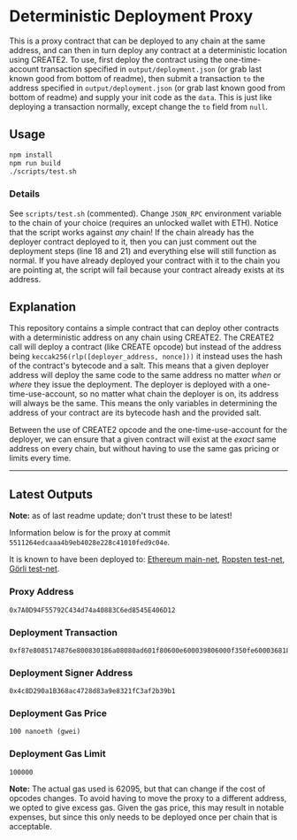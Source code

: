 # Deterministic Deployment Proxy
This is a proxy contract that can be deployed to any chain at the same address, and can then in turn deploy any contract at a deterministic location using CREATE2.  To use, first deploy the contract using the one-time-account transaction specified in `output/deployment.json` (or grab last known good from bottom of readme), then submit a transaction `to` the address specified in `output/deployment.json` (or grab last known good from bottom of readme) and supply your init code as the `data`.  This is just like deploying a transaction normally, except change the `to` field from `null`.

## Usage
```bash
npm install
npm run build
./scripts/test.sh
```

### Details
See `scripts/test.sh` (commented).  Change `JSON_RPC` environment variable to the chain of your choice (requires an unlocked wallet with ETH).  Notice that the script works against _any_ chain!  If the chain already has the deployer contract deployed to it, then you can just comment out the deployment steps (line 18 and 21) and everything else will still function as normal.  If you have already deployed your contract with it to the chain you are pointing at, the script will fail because your contract already exists at its address.

## Explanation
This repository contains a simple contract that can deploy other contracts with a deterministic address on any chain using CREATE2.  The CREATE2 call will deploy a contract (like CREATE opcode) but instead of the address being `keccak256(rlp([deployer_address, nonce]))` it instead uses the hash of the contract's bytecode and a salt.  This means that a given deployer address will deploy the same code to the same address no matter _when_ or _where_ they issue the deployment.  The deployer is deployed with a one-time-use-account, so no matter what chain the deployer is on, its address will always be the same.  This means the only variables in determining the address of your contract are its bytecode hash and the provided salt.

Between the use of CREATE2 opcode and the one-time-use-account for the deployer, we can ensure that a given contract will exist at the _exact_ same address on every chain, but without having to use the same gas pricing or limits every time.

----

## Latest Outputs

**Note:** as of last readme update; don't trust these to be latest!

Information below is for the proxy at commit `5511264edcaaa4b9eb4028e228c41010fed9c04e`.

It is known to have been deployed to: [Ethereum main-net](https://etherscan.io/tx/0x8ee59123fee2379c81c6fed5fa4310d24b0e40027b3bb04684bde87f0e3caaf1), [Ropsten test-net](https://ropsten.etherscan.io/tx/0x8ee59123fee2379c81c6fed5fa4310d24b0e40027b3bb04684bde87f0e3caaf1), [Görli test-net](https://goerli.etherscan.io/tx/0x8ee59123fee2379c81c6fed5fa4310d24b0e40027b3bb04684bde87f0e3caaf1).

### Proxy Address
```
0x7A0D94F55792C434d74a40883C6ed8545E406D12
```

### Deployment Transaction
```
0xf87e8085174876e800830186a08080ad601f80600e600039806000f350fe60003681823780368234f58015156014578182fd5b80825250506014600cf31ba02222222222222222222222222222222222222222222222222222222222222222a02222222222222222222222222222222222222222222222222222222222222222
```

### Deployment Signer Address
```
0x4c8D290a1B368ac4728d83a9e8321fC3af2b39b1
```

### Deployment Gas Price
```
100 nanoeth (gwei)
```

### Deployment Gas Limit
```
100000
```

**Note:** The actual gas used is 62095, but that can change if the cost of opcodes changes.  To avoid having to move the proxy to a different address, we opted to give excess gas.  Given the gas price, this may result in notable expenses, but since this only needs to be deployed once per chain that is acceptable.
